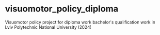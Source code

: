# visuomotor_policy_diploma
Visuomotor policy project for diploma work bachelor's qualification work in Lviv Polytechnic National University (2024)
